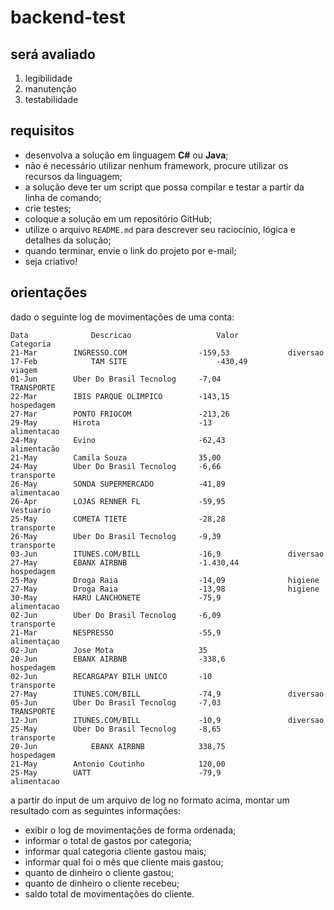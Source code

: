 # backend-test

## será avaliado

1. legibilidade
2. manutenção
3. testabilidade

## requisitos

* desenvolva a solução em linguagem **C#** ou **Java**;
* não é necessário utilizar nenhum framework, procure utilizar os recursos da linguagem;
* a solução deve ter um script que possa compilar e testar a partir da linha de comando;
* crie testes;
* coloque a solução em um repositório GitHub;
* utilize o arquivo `README.md` para descrever seu raciocínio, lógica e detalhes da solução;
* quando terminar, envie o link do projeto por e-mail;
* seja criativo!

## orientações

dado o seguinte log de movimentações de uma conta:

```text
Data              Descricao                   Valor               Categoria
21-Mar		  INGRESSO.COM                -159,53             diversao
17-Feb            TAM SITE                    -430,49             viagem
01-Jun		  Uber Do Brasil Tecnolog     -7,04               TRANSPORTE
22-Mar		  IBIS PARQUE OLIMPICO	      -143,15             hospedagem
27-Mar		  PONTO FRIOCOM               -213,26	
29-May		  Hirota                      -13                 alimentacao
24-May		  Evino	                      -62,43              alimentacão
21-May		  Camila Souza                35,00	
24-May		  Uber Do Brasil Tecnolog     -6,66               transporte
26-May		  SONDA SUPERMERCADO          -41,89              alimentacao
26-Apr		  LOJAS RENNER FL             -59,95              Vestuario
25-May		  COMETA TIETE                -28,28              transporte
26-May		  Uber Do Brasil Tecnolog     -9,39               transporte
03-Jun		  ITUNES.COM/BILL             -16,9               diversao
27-May		  EBANX AIRBNB                -1.430,44           hospedagem
25-May		  Droga Raia                  -14,09              higiene
27-May		  Droga Raia                  -13,98              higiene
30-May		  HARU LANCHONETE             -75,9               alimentacao
02-Jun		  Uber Do Brasil Tecnolog     -6,09               transporte
21-Mar		  NESPRESSO                   -55,9               alimentaçao
02-Jun		  Jose Mota                   35	
20-Jun		  EBANX AIRBNB                -338,6              hospedagem
02-Jun		  RECARGAPAY BILH UNICO       -10                 transporte
27-May		  ITUNES.COM/BILL             -74,9               diversao
05-Jun		  Uber Do Brasil Tecnolog     -7,03               TRANSPORTE
12-Jun		  ITUNES.COM/BILL             -10,9               diversao
25-May		  Uber Do Brasil Tecnolog     -8,65               transporte
20-Jun            EBANX AIRBNB 		      338,75              hospedagem
21-May		  Antonio Coutinho            120,00	
25-May		  UATT                        -79,9               alimentacao
```

a partir do input de um arquivo de log no formato acima, montar um resultado com as seguintes informações:

* exibir o log de movimentações de forma ordenada;
* informar o total de gastos por categoria;
* informar qual categoria cliente gastou mais;
* informar qual foi o mês que cliente mais gastou;
* quanto de dinheiro o cliente gastou;
* quanto de dinheiro o cliente recebeu;
* saldo total de movimentações do cliente.
